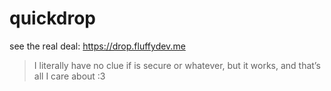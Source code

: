 # quickdrop
see the real deal: https://drop.fluffydev.me

> I literally have no clue if is secure or whatever, but it works, and that’s all I care about :3


